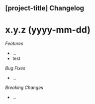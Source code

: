 ## [project-title] Changelog

<a name="x.y.z"></a>
# x.y.z (yyyy-mm-dd)

*Features*
* ...
* test

*Bug Fixes*
* ...

*Breaking Changes*
* ...

